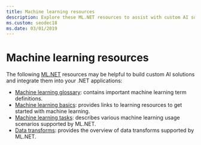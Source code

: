 ```yaml
---
title: Machine learning resources 
description: Explore these ML.NET resources to assist with custom AI solutions creation and integration into your .NET applications.
ms.custom: seodec18
ms.date: 03/01/2019
---
```

# Machine learning resources 

The following  [ML.NET](../index.yml) resources may be helpful to build custom AI solutions and integrate them into your .NET applications:

- [Machine learning glossary](glossary.md): contains important machine learning term definitions.
- [Machine learning basics](basics.md): provides links to learning resources to get started with machine learning.
- [Machine learning tasks](tasks.md): describes various machine learning usage scenarios supported by ML.NET.
- [Data transforms](transforms.md): provides the overview of data transforms supported by ML.NET.

